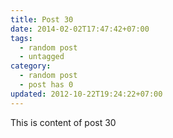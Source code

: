 ```yaml
---
title: Post 30
date: 2014-02-02T17:47:42+07:00
tags:
  - random post
  - untagged
category:
  - random post
  - post has 0
updated: 2012-10-22T19:24:22+07:00
---
```

This is content of post 30